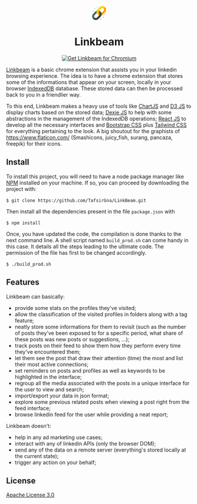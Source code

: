 
<div align="center">
		<img src="https://github.com/TafsirGna/LinkBeam/blob/main/chrome-extension/src/assets/app_logo.png" height="38" width="38">
	<h1>Linkbeam</h1>
</div>

<p align="center">
	<a href="https://chromewebstore.google.com/detail/linkbeam/jgnajdgfiglbklecgloopjkdmhplnibg"><img src="https://user-images.githubusercontent.com/585534/107280622-91a8ea80-6a26-11eb-8d07-77c548b28665.png" alt="Get Linkbeam for Chromium"></a>
</p>

[Linkbeam](https://www.tensorflow.org/) is a basic chrome extension that assists you in your linkedin browsing experience. The idea is to have a chrome extension that stores some of the informations that appear on your screen, locally in your browser [IndexedDB](https://developer.mozilla.org/en-US/docs/Web/API/IndexedDB_API)  database. These stored data can then be processed back to you in a friendlier way.

To this end, Linkbeam makes a heavy use of tools like [ChartJS](https://www.chartjs.org/) and [D3 JS](https://d3js.org/) to display charts based on the stored data; [Dexie JS](https://dexie.org/) to help with some abstractions in the management of the IndexedDB operations; [React JS](https://react.dev/) to develop all the necessary interfaces and [Bootstrap CSS](https://www.getbootstrap.com) plus  [Tailwind CSS](https://tailwindcss.com/) for everything pertaining to the look. A big shoutout for the graphists of https://www.flaticon.com/ (Smashicons, juicy_fish, surang, pancaza, freepik) for their icons.

## Install

To install this project, you will need to have a node package manager like [NPM](https://www.npmjs.com/)  installed on your machine. If so, you can proceed by downloading the project with:
```
$ git clone https://github.com/TafsirGna/LinkBeam.git
```
Then install all the dependencies present in the file `package.json` with 
```
$ npm install
```
Once, you have updated the code, the compilation is done thanks to the next command line. A shell script named `build_prod.sh` can come handy in this case. It details all the steps leading to the ultimate code. The permission of the file has first to be changed accordingly. 
```
$ ./build_prod.sh
```

## Features
Linkbeam can basically: 
*   provide some stats on the profiles they've visited;
*   allow the classification of the visited profiles in folders along with a tag feature;
* neatly store some informations for them to revisit (such as the number of posts they've been exposed to for a specific period, what share of these posts was new posts or suggestions, ...);
* track posts on their feed to show them how they perform every time they've encountered them;
* let them see the post that draw their attention (time) the most and list their most active connections;
* set reminders on posts and profiles as well as keywords to be highlighted in the interface;
* regroup all the media associated with the posts in a unique interface for the user to view and search;
* import/export your data in json format;
* explore some previous related posts when viewing a post right from the feed interface;
* browse linkedin feed for the user while providing a neat report;

Linkbeam doesn't:
* help in any ad marketing use cases;
* interact with any of linkedin APIs (only the browser DOM);
* send any of the data on a remote server (everything's stored locally at the current state);
* trigger any action on your behalf;

## License

[Apache License 3.0](LICENSE)
